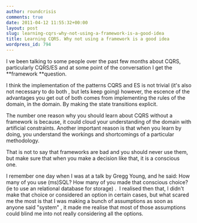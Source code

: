 ```yaml
---
author: roundcrisis
comments: true
date: 2011-04-12 11:55:32+00:00
layout: post
slug: learning-cqrs-why-not-using-a-framework-is-a-good-idea
title: Learning CQRS. Why not using a framework is a good idea
wordpress_id: 794
---
```


I ve been talking to some people over the past few months about CQRS, particularly CQRS/ES and at some point of the conversation I get the **framework **question.

I think the implementation of the patterns CQRS and ES is not trivial (it's also not necessary to do both , but lets keep going) however, the escence of the advantages you get out of both comes from implementing the rules of the domain, in the domain. By making the state transitions explicit.

The number one reason why you should learn about CQRS without a framework is because, it could cloud your understanding of the domain with artificial constraints. Another important reason is that when you learn by doing, you understand the workings and shortcomings of a particular methodology.

That is not to say that frameworks are bad and you should never use them, but make sure that when you make a decision like that, it is a conscious one.

I remember one day when I was at a talk by Gregg Young, and he said: How many of you use (ms)SQL? How many of you made that conscious choice? (ie to use an relational database for storage) .  I realised then that, I didn't make that choice or considered an option in certain cases, but what scared me the most is that I was making a bunch of assumptions as soon as anyone said "system" , it made me realise that most of those assumptions could blind me into not really considering all the options.
